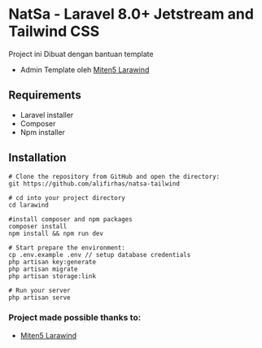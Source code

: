 # NatSa - Laravel 8.0+ Jetstream and Tailwind CSS

Project ini Dibuat dengan bantuan template
- Admin Template oleh [Miten5 Larawind](https://github.com/miten5/larawind)

## Requirements

- Laravel installer
- Composer
- Npm installer

## Installation

```
# Clone the repository from GitHub and open the directory:
git https://github.com/alifirhas/natsa-tailwind

# cd into your project directory
cd larawind

#install composer and npm packages
composer install
npm install && npm run dev

# Start prepare the environment:
cp .env.example .env // setup database credentials
php artisan key:generate
php artisan migrate
php artisan storage:link

# Run your server
php artisan serve

```
### Project made possible thanks to:

- [Miten5 Larawind](https://github.com/miten5/larawind)
